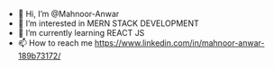 - 👋 Hi, I’m @Mahnoor-Anwar
- 👀 I’m interested in MERN STACK DEVELOPMENT
- 🌱 I’m currently learning REACT JS
- 📫 How to reach me https://www.linkedin.com/in/mahnoor-anwar-189b73172/

<!---
Mahnoor-Anwar/Mahnoor-Anwar is a ✨ special ✨ repository because its `README.md` (this file) appears on your GitHub profile.
You can click the Preview link to take a look at your changes.
--->
